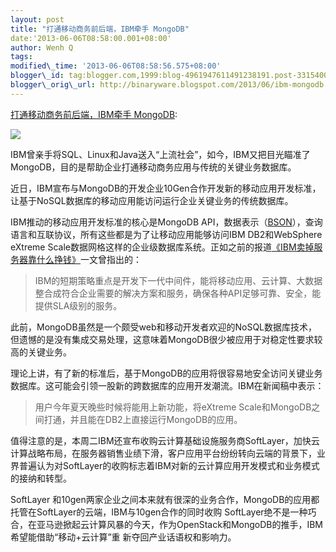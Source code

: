```yaml
--- 
layout: post 
title: "打通移动商务前后端，IBM牵手 MongoDB" 
date:'2013-06-06T08:58:00.001+08:00' 
author: Wenh Q
tags:
modified\_time: '2013-06-06T08:58:56.575+08:00' 
blogger\_id: tag:blogger.com,1999:blog-4961947611491238191.post-3315400311964545791
blogger\_orig\_url: http://binaryware.blogspot.com/2013/06/ibm-mongodb.html
---
```

[打通移动商务前后端，IBM牵手
MongoDB](http://www.oschina.net/news/41151/ibm-union-mongodb):

![](http://static.oschina.net/uploads/space/2013/0606/061657_mfzz_12.jpg)

IBM曾亲手将SQL、Linux和Java送入“上流社会”，如今，IBM又把目光瞄准了MongoDB，目的是帮助企业打通移动商务应用与传统的关键业务数据库。

近日，IBM宣布与MongoDB的开发企业10Gen合作开发新的移动应用开发标准，让基于NoSQL数据库的移动应用能访问运行企业关键业务的传统数据库。

IBM推动的移动应用开发标准的核心是MongoDB
API，数据表示（[BSON](http://www.oschina.net/p/bson)），查询语言和互联协议，所有这些都是为了让移动应用能够访问IBM
DB2和WebSphere eXtreme
Scale数据网格这样的企业级数据库系统。正如之前的报道[《IBM卖掉服务器靠什么挣钱》](http://www.ctocio.com/hotnews/12134.html)一文曾指出的：


> IBM的短期策略重点是开发下一代中间件，能将移动应用、云计算、大数据整合成符合企业需要的解决方案和服务，确保各种API足够可靠、安全，能提供SLA级别的服务。

此前，MongoDB虽然是一个颇受web和移动开发者欢迎的NoSQL数据库技术，但遗憾的是没有集成交易处理，这意味着MongoDB很少被应用于对稳定性要求较高的关键业务。

理论上讲，有了新的标准后，基于MongoDB的应用将很容易地安全访问关键业务数据库。这可能会引领一股新的跨数据库的应用开发潮流。IBM在新闻稿中表示：


> 用户今年夏天晚些时候将能用上新功能，将eXtreme
> Scale和MongoDB之间打通，并且能在DB2上直接运行MongoDB的应用。

值得注意的是，本周二IBM还宣布收购云计算基础设施服务商SoftLayer，加快云计算战略布局，在服务器销售业绩下滑，客户应用平台纷纷转向云端的背景下，业界普遍认为对SoftLayer的收购标志着IBM对新的云计算应用开发模式和业务模式的接纳和转型。

SoftLayer
和10gen两家企业之间本来就有很深的业务合作，MongoDB的应用都托管在SoftLayer的云端，IBM与10gen合作的同时收购
SoftLayer绝不是一种巧合，在亚马逊掀起云计算风暴的今天，作为OpenStack和MongoDB的推手，IBM希望能借助“移动+云计算”重
新夺回产业话语权和影响力。
